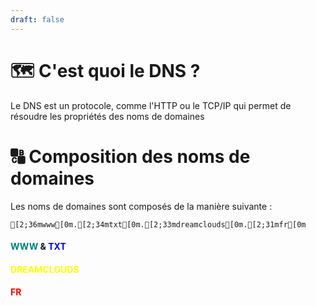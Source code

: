 ```yaml
---
draft: false
---
```

# 🗺 C'est quoi le DNS ?
Le DNS est un protocole, comme l'HTTP ou le TCP/IP qui permet de résoudre les propriétés des noms de domaines

# 🔠 Composition des noms de domaines

Les noms de domaines sont composés de la manière suivante :

```ansi
[2;36mwww[0m.[2;34mtxt[0m.[2;33mdreamclouds[0m.[2;31mfr[0m
```

#### <span style="color: teal;">WWW</span> & <span style="color: blue;">TXT</span>

#### <span style="color: yellow;">DREAMCLOUDS</span>

#### <span style="color: red;">FR</span>
